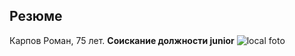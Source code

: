 ## Резюме
Карпов Роман, 75 лет.
**Соискание должности junior**
![local foto](C:\Users\Пользователь\IT\Resume\cropped-IMG_0426.JPG)
